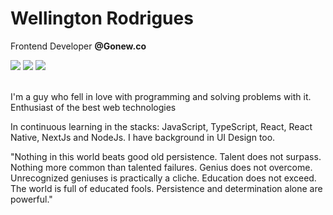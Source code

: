 # Wellington Rodrigues
 Frontend Developer <strong>@Gonew.co</strong>
<div> 
  <a href="https://instagram.com/wellingtonrodriguesbr" target="_blank"><img src="https://img.shields.io/badge/-@wellingtonrodriguesbr-%23E4405F?style=for-the-badge&logo=instagram&logoColor=white"></a>
  <a href="https://www.linkedin.com/in/wellingtonrodriguesbr/" target="_blank"><img src="https://img.shields.io/badge/-Wellington Rodrigues-%230077B5?style=for-the-badge&logo=linkedin&logoColor=white"></a> 
   <a href="https://www.youtube.com/channel/UCra3U_RqC8wJ8A7nOP9pRpg" target="_blank"><img src="https://img.shields.io/badge/-Canal no Youtube-%ea2a2a?style=for-the-badge&logo=youtube&logoColor=white"></a> 
</div>
<br/>
 

I'm a guy who fell in love with programming and solving problems with it.
</br>
Enthusiast of the best web technologies

In continuous learning in the stacks: JavaScript, TypeScript, React, React Native, NextJs and NodeJs.
I have background in UI Design too.

"Nothing in this world beats good old persistence. Talent does not surpass. Nothing more common than talented failures. Genius does not overcome. Unrecognized geniuses is practically a cliche. Education does not exceed. The world is full of educated fools. Persistence and determination alone are powerful."
